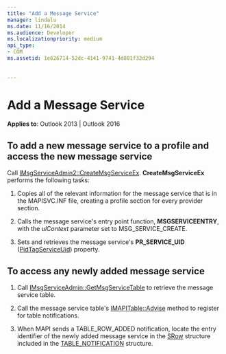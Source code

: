 ```yaml
---
title: "Add a Message Service"
manager: lindalu
ms.date: 11/16/2014
ms.audience: Developer
ms.localizationpriority: medium
api_type:
- COM
ms.assetid: 1e626714-52dc-4141-9741-4d801f32d294
 
 
---
```


# Add a Message Service

**Applies to**: Outlook 2013 | Outlook 2016
  
## To add a new message service to a profile and access the new message service
  
Call [IMsgServiceAdmin2::CreateMsgServiceEx](imsgserviceadmin2-createmsgserviceex.md). **CreateMsgServiceEx** performs the following tasks:
  
1. Copies all of the relevant information for the message service that is in the MAPISVC.INF file, creating a profile section for every provider section.

2. Calls the message service's entry point function, **MSGSERVICEENTRY**, with the _ulContext_ parameter set to MSG_SERVICE_CREATE.

3. Sets and retrieves the message service's **PR_SERVICE_UID** ([PidTagServiceUid](pidtagserviceuid-canonical-property.md)) property.

## To access any newly added message service
  
1. Call [IMsgServiceAdmin::GetMsgServiceTable](imsgserviceadmin-getmsgservicetable.md) to retrieve the message service table.

2. Call the message service table's [IMAPITable::Advise](imapitable-advise.md) method to register for table notifications.

3. When MAPI sends a TABLE_ROW_ADDED notification, locate the entry identifier of the newly added message service in the [SRow](srow.md) structure included in the [TABLE_NOTIFICATION](table_notification.md) structure.
